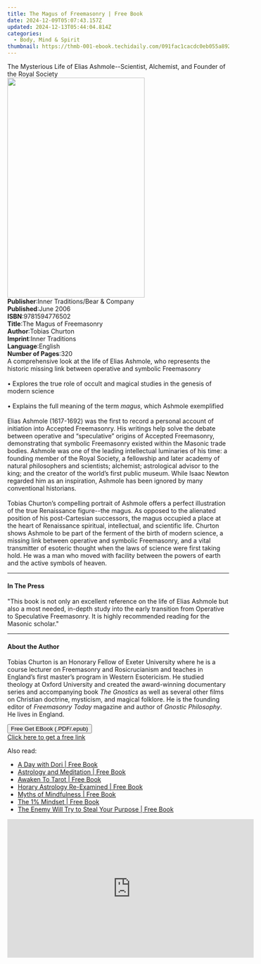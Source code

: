 ```yaml
---
title: The Magus of Freemasonry | Free Book
date: 2024-12-09T05:07:43.157Z
updated: 2024-12-13T05:44:04.814Z
categories:
  - Body, Mind & Spirit
thumbnail: https://thmb-001-ebook.techidaily.com/091fac1cacdc0eb055a8923e784c5398618ba87b736c5f7f3d508b2baede0cd7.jpg
---
```

<main id="book-container">
  <div class="flex flex-col">
    <div class="book-brief flex-1 py-6 px-4 sm:p-6 md:py-10 md:px-8">
      <!-- brief-->
      <div class="book-brief-main">
        The Mysterious Life of Elias Ashmole--Scientist, Alchemist, and Founder
        of the Royal Society
      </div>
    </div>
    <div
      class="book-meta-info flex-1 grid gap-4 col-start-1 col-end-3 row-start-1 sm:mb-6 sm:grid-cols-4 lg:gap-6 lg:col-start-2 lg:row-end-6 lg:row-span-6 lg:mb-0"
    >
      <div
        class="book-meta-info-left place-content-center mt-4 p-4 text-sm leading-6 col-start-2 col-span-2 dark:text-slate-400"
      >
        <img
          class="w-full h-500 object-cover rounded-lg sm:h-255 sm:col-span-2 lg:col-span-full"
          src="https://img-001-ebook.techidaily.com/28ecf167cf4761b37d062dc0df0ae52c200ece798a7570069c1d7118c7ca0559.jpg"
          alt=""
          width="312"
          height="500"
        />
      </div>
      <div
        class="book-meta-info-right mt-2 col-start-1 row-start-2 col-span-3 self-center"
      >
        <!-- meta data  -->
        <div class="flex flex-col px-4 md:px-8">
          <div class="flex-1">
            <strong>Publisher</strong>:<span class="px-2"
              >Inner Traditions/Bear &amp; Company</span
            >
          </div>
          <div class="flex-1">
            <strong>Published</strong>:<span class="px-2">June 2006</span>
          </div>
          <div class="flex-1">
            <strong>ISBN</strong>:<span class="px-2">9781594776502</span>
          </div>
          <div class="flex-1">
            <strong>Title</strong>:<span class="px-2"
              >The Magus of Freemasonry</span
            >
          </div>
          <div class="flex-1">
            <strong>Author</strong>:<span class="px-2">Tobias Churton</span>
          </div>
          <div class="flex-1">
            <strong>Imprint</strong>:<span class="px-2">Inner Traditions</span>
          </div>
          <div class="flex-1">
            <strong>Language</strong>:<span class="px-2">English</span>
          </div>
          <div class="flex-1">
            <strong>Number of Pages</strong>:<span class="px-2">320</span>
          </div>
        </div>
      </div>
    </div>
    <div class="book-description flex-1 py-6 px-4 sm:p-6 md:py-10 md:px-8">
      <div class="book-description-main">
        <div accordion-content="" id="description">
          A comprehensive look at the life of Elias Ashmole, who represents the
          historic missing link between operative and symbolic Freemasonry<br /><br />•
          Explores the true role of occult and magical studies in the genesis of
          modern science<br /><br />• Explains the full meaning of the term
          <i>magus</i>, which Ashmole exemplified<br /><br />Elias Ashmole
          (1617-1692) was the first to record a personal account of initiation
          into Accepted Freemasonry. His writings help solve the debate between
          operative and “speculative” origins of Accepted Freemasonry,
          demonstrating that symbolic Freemasonry existed within the Masonic
          trade bodies. Ashmole was one of the leading intellectual luminaries
          of his time: a founding member of the Royal Society, a fellowship and
          later academy of natural philosophers and scientists; alchemist;
          astrological advisor to the king; and the creator of the world’s first
          public museum. While Isaac Newton regarded him as an inspiration,
          Ashmole has been ignored by many conventional historians.<br /><br />Tobias
          Churton’s compelling portrait of Ashmole offers a perfect illustration
          of the true Renaissance figure--the magus. As opposed to the alienated
          position of his post-Cartesian successors, the magus occupied a place
          at the heart of Renaissance spiritual, intellectual, and scientific
          life. Churton shows Ashmole to be part of the ferment of the birth of
          modern science, a missing link between operative and symbolic
          Freemasonry, and a vital transmitter of esoteric thought when the laws
          of science were first taking hold. He was a man who moved with
          facility between the powers of earth and the active symbols of heaven.
        </div>
        <div class="accordion-fader"></div>
      </div>
    </div>
    <div class="book-excerpts flex-1 py-6 px-4 sm:p-6 md:py-10 md:px-8">
      <!-- excerpts-->
      <div class="book-excerpts-main">
        <hr />
        <h4 class="placeholder placeholder-heading">
          <span>In The Press</span>
        </h4>
        <p>
          "This book is not only an excellent reference on the life of Elias
          Ashmole but also a most needed, in-depth study into the early
          transition from Operative to Speculative Freemasonry. It is highly
          recommended reading for the Masonic scholar."
        </p>
      </div>
    </div>
    <div class="book-about-author flex-1 py-6 px-4 sm:p-6 md:py-10 md:px-8">
      <!-- about author-->
      <div class="book-main-author-main">
        <hr />
        <h4 class="placeholder placeholder-heading">
          <span>About the Author</span>
        </h4>
        <p>
          Tobias Churton is an Honorary Fellow of Exeter University where he is
          a course lecturer on Freemasonry and Rosicrucianism and teaches in
          England’s first master’s program in Western Esotericism. He studied
          theology at Oxford University and created the award-winning
          documentary series and accompanying book <i>The Gnostics</i> as well
          as several other films on Christian doctrine, mysticism, and magical
          folklore. He is the founding editor of
          <i>Freemasonry Today</i> magazine and author of
          <i>Gnostic Philosophy</i>. He lives in England.
        </p>
      </div>
    </div>
    <div class="book-free-get flex-1 py-6 px-4 sm:p-6 md:py-10 md:px-8">
      <button
        id="btn-free-get"
        class="bg-blue-500 hover:bg-blue-700 text-white font-bold py-2 px-4 rounded"
      >
        Free Get EBook (.PDF/.epub)
      </button>
      <div id="countdown-display" class="px-2 text-lg mt-2"></div>
      <a
        id="free-link"
        class="hidden bg-blue-500 hover:bg-blue-700 text-white font-bold py-2 px-4 rounded"
        href="https://www.ebooks.com/en-us/book/95782283/the-magus-of-freemasonry/tobias-churton/"
        target="_blank"
        >Click here to get a free link</a
      >
    </div>
    <script>
      let countdownTime = 0;
      let countdownInterval = null;
      document
        .getElementById('btn-free-get')
        .addEventListener('click', startCountdown);
      function startCountdown() {
        countdownTime = new Date().getTime() + 60000 * 3;
        countdownInterval = setInterval(updateCountdown, 1000);
        document.getElementById('btn-free-get').disabled = true;
        document
          .getElementById('btn-free-get')
          .classList.add('bg-gray-500', 'cursor-not-allowed');
      }
      function updateCountdown() {
        let currentTime = new Date().getTime();
        let timeLeft = countdownTime - currentTime;
        let secondsLeft = Math.floor(timeLeft / 1000);
        document.getElementById('countdown-display').innerHTML =
          `Remaining time: ${secondsLeft} seconds.`;
        if (secondsLeft <= 0) {
          clearInterval(countdownInterval);
          document.getElementById('btn-free-get').classList.add('hidden');
          document.getElementById('free-link').classList.remove('hidden');
          document.getElementById('countdown-display').innerHTML = '';
        }
      }
    </script>
  </div>
</main>

<ins class="adsbygoogle"
      style="display:block"
      data-ad-client="ca-pub-7571918770474297"
      data-ad-slot="8358498916"
      data-ad-format="auto"
      data-full-width-responsive="true"></ins>
    

<span class="atpl-alsoreadstyle">Also read:</span>
<div><ul>
<li><a href="https://novels-ebooks.techidaily.com/210417221-9781638744283-a-day-with-dori/"><u>A Day with Dori | Free Book</u></a></li>
<li><a href="https://novels-ebooks.techidaily.com/210418449-9781902405803-astrology-and-meditation/"><u>Astrology and Meditation | Free Book</u></a></li>
<li><a href="https://novels-ebooks.techidaily.com/210418488-9781878203120-awaken-to-tarot/"><u>Awaken To Tarot | Free Book</u></a></li>
<li><a href="https://novels-ebooks.techidaily.com/210418448-9781902405773-horary-astrology-re-examined/"><u>Horary Astrology Re-Examined | Free Book</u></a></li>
<li><a href="https://novels-ebooks.techidaily.com/210418472-9781914110078-myths-of-mindfulness/"><u>Myths of Mindfulness | Free Book</u></a></li>
<li><a href="https://novels-ebooks.techidaily.com/210418466-9781739857325-the-1-mindset/"><u>The 1% Mindset | Free Book</u></a></li>
<li><a href="https://novels-ebooks.techidaily.com/210417208-9781098057435-the-enemy-will-try-to-steal-your-purpose/"><u>The Enemy Will Try to Steal Your Purpose | Free Book</u></a></li>
</ul></div>

<!-- affiliate ads begin -->
<iframe width="560" height="315" src="https://www.youtube.com/embed/bXmwwSmYqq4?si=Bb-eJfLnlpeeClyt" title="YouTube video player" frameborder="0" allow="accelerometer; autoplay; clipboard-write; encrypted-media; gyroscope; picture-in-picture; web-share" referrerpolicy="strict-origin-when-cross-origin" allowfullscreen></iframe>
<!-- affiliate ads end -->

